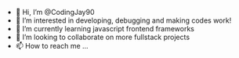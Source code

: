 - 👋 Hi, I’m @CodingJay90
- 👀 I’m interested in developing, debugging and making codes work!
- 🌱 I’m currently learning javascript frontend frameworks
- 💞️ I’m looking to collaborate on more fullstack projects
- 📫 How to reach me ...

<!---
CodingJay90/CodingJay90 is a ✨ special ✨ repository because its `README.md` (this file) appears on your GitHub profile.
You can click the Preview link to take a look at your changes.
--->
